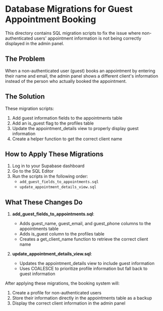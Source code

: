 # Database Migrations for Guest Appointment Booking

This directory contains SQL migration scripts to fix the issue where non-authenticated users' appointment information is not being correctly displayed in the admin panel.

## The Problem

When a non-authenticated user (guest) books an appointment by entering their name and email, the admin panel shows a different client's information instead of the person who actually booked the appointment.

## The Solution

These migration scripts:

1. Add guest information fields to the appointments table
2. Add an is_guest flag to the profiles table
3. Update the appointment_details view to properly display guest information
4. Create a helper function to get the correct client name

## How to Apply These Migrations

1. Log in to your Supabase dashboard
2. Go to the SQL Editor
3. Run the scripts in the following order:
   - `add_guest_fields_to_appointments.sql`
   - `update_appointment_details_view.sql`

## What These Changes Do

1. **add_guest_fields_to_appointments.sql**:
   - Adds guest_name, guest_email, and guest_phone columns to the appointments table
   - Adds is_guest column to the profiles table
   - Creates a get_client_name function to retrieve the correct client name

2. **update_appointment_details_view.sql**:
   - Updates the appointment_details view to include guest information
   - Uses COALESCE to prioritize profile information but fall back to guest information

After applying these migrations, the booking system will:
1. Create a profile for non-authenticated users
2. Store their information directly in the appointments table as a backup
3. Display the correct client information in the admin panel
